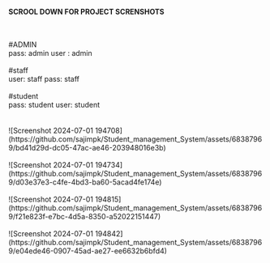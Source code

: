 <b>SCROOL DOWN FOR PROJECT SCRENSHOTS</b>


<br>
<br>
#ADMIN
<br>
pass: admin
user : admin
<br>
<br>
#staff
<br>
user: staff
pass: staff
<br><br>
#student<br>
pass: student
user: student
<br>
 <br>
<br>
 ![Screenshot 2024-07-01 194708](https://github.com/sajimpk/Student_management_System/assets/68387969/bd41d29d-dc05-47ac-ae46-203948016e3b)<br>
<br>
![Screenshot 2024-07-01 194734](https://github.com/sajimpk/Student_management_System/assets/68387969/d03e37e3-c4fe-4bd3-ba60-5acad4fe174e)<br>
<br>
![Screenshot 2024-07-01 194815](https://github.com/sajimpk/Student_management_System/assets/68387969/f21e823f-e7bc-4d5a-8350-a52022151447)<br>
<br>
![Screenshot 2024-07-01 194842](https://github.com/sajimpk/Student_management_System/assets/68387969/e04ede46-0907-45ad-ae27-ee6632b6bfd4)


